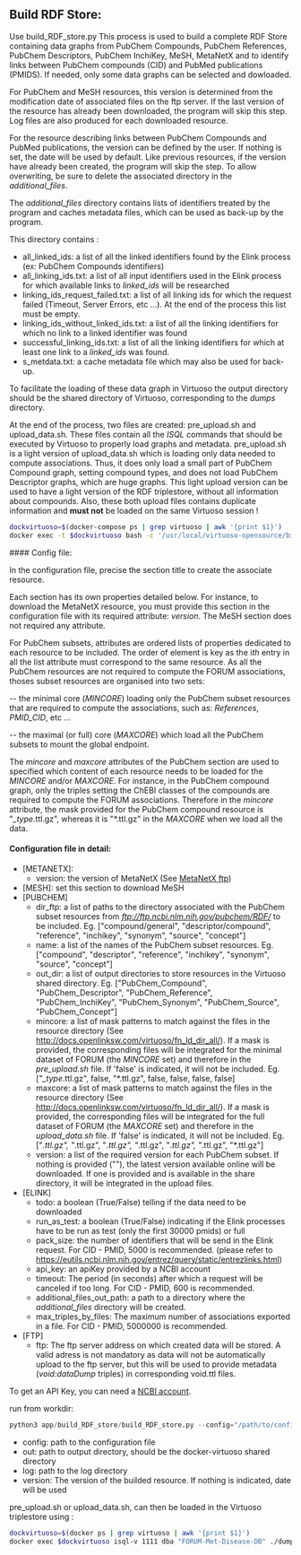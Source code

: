 
## Build RDF Store:
Use build_RDF_store.py
This process is used to build a complete RDF Store containing data graphs from PubChem Compounds, PubChem References, PubChem Descriptors, PubChem InchiKey, MeSH, MetaNetX and to identify links between PubChem compounds (CID) and PubMed publications (PMIDS). If needed, only some data graphs can be selected and dowloaded.

For PubChem and MeSH resources, this version is determined from the modification date of associated files on the ftp server. If the last version of the resource has already been downloaded, the program will skip this step. Log files are also produced for each downloaded resource.

For the resource describing links between PubChem Compounds and PubMed publications, the version can be defined by the user. If nothing is set, the date will be used by default. Like previous resources, if the version have already been created, the program will skip the step. To allow overwriting, be sure to delete the associated directory in the *additional_files*.

The *additional_files* directory contains lists of identifiers treated by the program and caches metadata files, which can be used as back-up by the program.

This directory contains :
  - all_linked_ids: a list of all the linked identifiers found by the Elink process (ex: PubChem Compounds identifiers)
  - all_linking_ids.txt: a list of all input identifiers used in the Elink process for which available links to *linked_ids* will be researched
  - linking_ids_request_failed.txt: a list of all linking ids for which the request failed (Timeout, Server Errors, etc ...). At the end of the process this list must be empty.
  - linking_ids_without_linked_ids.txt: a list of all the linking identifiers for which no link to a linked identifier was found
  - successful_linking_ids.txt: a list of all the linking identifiers for which at least one link to a *linked_ids* was found.
  - s_metdata.txt: a cache metadata file which may also be used for back-up.

To facilitate the loading of these data graph in Virtuoso the output directory should be the shared directory of Virtuoso, corresponding to the *dumps* directory.

At the end of the process, two files are created: pre_upload.sh and upload_data.sh. These files contain all the *ISQL* commands that should be executed by Virtuoso to properly load graphs and metadata. pre_upload.sh is a light version of upload_data.sh which is loading only data needed to compute associations. Thus, it does only load a small part of PubChem Compound graph, setting compound types, and does not load PubChem Descriptor graphs, which are huge graphs. This light upload version can be used to have a light version of the RDF triplestore, without all information about compounds. Also, these both upload files contains duplicate information and **must not** be loaded on the same Virtuoso session ! 

```bash
dockvirtuoso=$(docker-compose ps | grep virtuoso | awk '{print $1}')
docker exec -t $dockvirtuoso bash -c '/usr/local/virtuoso-opensource/bin/isql-v 1111 dba "FORUM-Met-Disease-DB" ./dumps/upload.sh'
```

#### Config file:

In the configuration file, precise the section title to create the associate resource.

Each section has its own properties detailed below. For instance, to download the MetaNetX resource, you must provide this section in the configuration file with its required attribute: *version*. The MeSH section does not required any attribute.

For PubChem subsets, attributes are ordered lists of properties dedicated to each resource to be included. The order of element is key as the i*th* entry in all the list attribute must correspond to the same resource. As all the PubChem resources are not required to compute the FORUM associations, thoses subset resources are organised into two sets: 

  -- the minimal core (*MINCORE*) loading only the PubChem subset resources that are required to compute the associations, such as: *References*, *PMID_CID*, etc ...

  -- the maximal (or full) core (*MAXCORE*) which load all the PubChem subsets to mount the global endpoint.

The *mincore* and *maxcore* attributes of the PubChem section are used to specified which content of each resource needs to be loaded for the *MINCORE* and/or *MAXCORE*. For instance, in the PubChem compound graph, only the triples setting the ChEBI classes of the compounds are required to compute the FORUM associations. Therefore in the *mincore* attribute, the mask provided for the PubChem compound resource is "*_type*.ttl.gz", whereas it is "*.ttl.gz" in the *MAXCORE* when we load all the data. 

#### Configuration file in detail:

- [METANETX]:
  - version: the version of MetaNetX (See [MetaNetX ftp](ftp://ftp.vital-it.ch/databases/metanetx/MNXref/))
- [MESH]: set this section to download MeSH
- [PUBCHEM]
  - dir_ftp: a list of paths to the directory associated with the PubChem subset resources from *ftp://ftp.ncbi.nlm.nih.gov/pubchem/RDF/* to be included. Eg. ["compound/general", "descriptor/compound", "reference", "inchikey", "synonym", "source", "concept"]
  - name: a list of the names of the PubChem subset resources. Eg. ["compound", "descriptor", "reference", "inchikey", "synonym", "source", "concept"]
  - out_dir: a list of output directories to store resources in the Virtuoso shared directory. Eg. ["PubChem_Compound", "PubChem_Descriptor", "PubChem_Reference", "PubChem_InchiKey", "PubChem_Synonym", "PubChem_Source", "PubChem_Concept"]
  - mincore: a list of mask patterns to match against the files in the resource directory (See http://docs.openlinksw.com/virtuoso/fn_ld_dir_all/). If a mask is provided, the corresponding files will be integrated for the minimal dataset of FORUM (the *MINCORE* set) and therefore in the *pre_upload.sh* file. If 'false' is indicated, it will not be included. Eg. ["*_type*.ttl.gz", false, "*.ttl.gz", false, false, false, false]
  - maxcore: a list of mask patterns to match against the files in the resource directory (See http://docs.openlinksw.com/virtuoso/fn_ld_dir_all/). If a mask is provided, the corresponding files will be integrated for the full dataset of FORUM (the *MAXCORE* set) and therefore in the *upload_data.sh* file. If 'false' is indicated, it will not be included. Eg. ["*.ttl.gz", "*.ttl.gz", "*.ttl.gz", "*.ttl.gz", "*.ttl.gz", "*.ttl.gz", "*.ttl.gz"]
  - version: a list of the required version for each PubChem subset. If nothing is provided (""), the latest version available online will be downloaded. If one is provided and is available in the share directory, it will be integrated in the upload files.
- [ELINK]
  - todo: a boolean (True/False) telling if the data need to be downloaded
  - run_as_test: a boolean (True/False) indicating if the Elink processes have to be run as test (only the first 30000 pmids) or full
  - pack_size: the number of identifiers that will be send in the Elink request. For CID - PMID, 5000 is recommended. (please refer to https://eutils.ncbi.nlm.nih.gov/entrez/query/static/entrezlinks.html)
  - api_key: an apiKey provided by a NCBI account 
  - timeout: The period (in seconds) after which a request will be canceled if too long. For CID - PMID, 600 is recommended.
  - additional_files_out_path: a path to a directory where the *additional_files* directory will be created.
  - max_triples_by_files: The maximum number of associations exported in a file. For CID - PMID, 5000000 is recommended.
- [FTP]
  - ftp: The ftp server address on which created data will be stored. A valid adress is not mandatory as data will not be automatically upload to the ftp server, but this will be used to provide metadata (*void:dataDump* triples) in corresponding void.ttl files.

To get an API Key, you can need a [NCBI account](https://www.ncbi.nlm.nih.gov/account/register/).

run from workdir:
```python
python3 app/build_RDF_store/build_RDF_store.py --config="/path/to/config_file.ini" --out="path/to/out/dir" --log="path/to/log/dir" --version="version"
```

- config: path to the configuration file
- out: path to output directory, should be the docker-virtuoso shared directory
- log: path to the log directory
- version: The version of the builded resource. If nothing is indicated, date will be used

pre_upload.sh or upload_data.sh, can then be loaded in the Virtuoso triplestore using :

```bash
dockvirtuoso=$(docker ps | grep virtuoso | awk '{print $1}')
docker exec $dockvirtuoso isql-v 1111 dba "FORUM-Met-Disease-DB" ./dumps/*upload_file*.sh
```